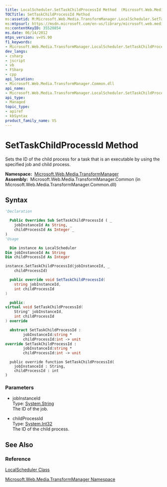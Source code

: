 ```yaml
---
title: LocalScheduler.SetTaskChildProcessId Method  (Microsoft.Web.Media.TransformManager)
TOCTitle: SetTaskChildProcessId Method
ms:assetid: M:Microsoft.Web.Media.TransformManager.LocalScheduler.SetTaskChildProcessId(System.String,System.Int32)
ms:mtpsurl: https://msdn.microsoft.com/en-us/library/microsoft.web.media.transformmanager.localscheduler.settaskchildprocessid(v=VS.90)
ms:contentKeyID: 35520854
ms.date: 06/14/2012
mtps_version: v=VS.90
f1_keywords:
- Microsoft.Web.Media.TransformManager.LocalScheduler.SetTaskChildProcessId
dev_langs:
- csharp
- jscript
- vb
- FSharp
- cpp
api_location:
- Microsoft.Web.Media.TransformManager.Common.dll
api_name:
- Microsoft.Web.Media.TransformManager.LocalScheduler.SetTaskChildProcessId
api_type:
- Managed
topic_type:
- apiref
- kbSyntax
product_family_name: VS
---
```


# SetTaskChildProcessId Method

Sets the ID of the child process for a task that is an executable by using the specified job and child process.

**Namespace:**  [Microsoft.Web.Media.TransformManager](microsoft-web-media-transformmanager-namespace.md)  
**Assembly:**  Microsoft.Web.Media.TransformManager.Common (in Microsoft.Web.Media.TransformManager.Common.dll)

## Syntax

```vb
'Declaration

  Public Overrides Sub SetTaskChildProcessId ( _
    jobInstanceId As String, _
    childProcessId As Integer _
)
'Usage

  Dim instance As LocalScheduler
Dim jobInstanceId As String
Dim childProcessId As Integer

instance.SetTaskChildProcessId(jobInstanceId, _
    childProcessId)
```

```csharp
  public override void SetTaskChildProcessId(
    string jobInstanceId,
    int childProcessId
)
```

```cpp
  public:
virtual void SetTaskChildProcessId(
    String^ jobInstanceId, 
    int childProcessId
) override
```

``` fsharp
  abstract SetTaskChildProcessId : 
        jobInstanceId:string * 
        childProcessId:int -> unit 
override SetTaskChildProcessId : 
        jobInstanceId:string * 
        childProcessId:int -> unit 
```

```jscript
  public override function SetTaskChildProcessId(
    jobInstanceId : String, 
    childProcessId : int
)
```

### Parameters

  - jobInstanceId  
    Type: [System.String](https://msdn.microsoft.com/library/s1wwdcbf)  
    The ID of the job.  

<!-- end list -->

  - childProcessId  
    Type: [System.Int32](https://msdn.microsoft.com/library/td2s409d)  
    The ID of the child process.  

## See Also

### Reference

[LocalScheduler Class](localscheduler-class-microsoft-web-media-transformmanager.md)

[Microsoft.Web.Media.TransformManager Namespace](microsoft-web-media-transformmanager-namespace.md)

